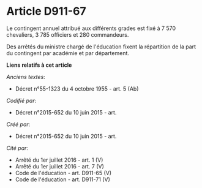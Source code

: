 # Article D911-67

Le contingent annuel attribué aux différents grades est fixé à 7 570 chevaliers, 3 785 officiers et 280 commandeurs.

Des arrêtés du ministre chargé de l'éducation fixent la répartition de la part du contingent par académie et par département.

**Liens relatifs à cet article**

_Anciens textes_:

  - Décret n°55-1323 du 4 octobre 1955 - art. 5 (Ab)

_Codifié par_:

  - Décret n°2015-652 du 10 juin 2015 - art.

_Créé par_:

  - Décret n°2015-652 du 10 juin 2015 - art.

_Cité par_:

  - Arrêté du 1er juillet 2016 - art. 1 (V)
  - Arrêté du 1er juillet 2016 - art. 7 (V)
  - Code de l'éducation - art. D911-65 (V)
  - Code de l'éducation - art. D911-71 (V)
